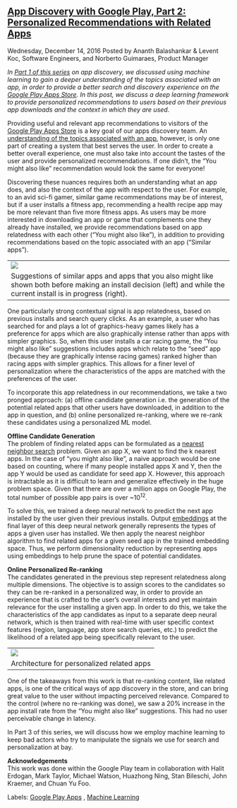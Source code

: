 [App Discovery with Google Play, Part 2: Personalized Recommendations with Related Apps](https://research.googleblog.com/2016/12/app-discovery-with-google-play-part-2.html)
----------------------------------------------------------------------------------------------------------------------------------------------------------------------------

Wednesday, December 14, 2016
Posted by Ananth Balashankar & Levent Koc, Software Engineers, and
Norberto Guimaraes, Product Manager  
  
*In [Part 1 of this
series](https://research.googleblog.com/2016/11/app-discovery-with-google-play-part-1.html)
on app discovery, we discussed using machine learning to gain a deeper
understanding of the topics associated with an app, in order to provide
a better search and discovery experience on the [Google Play Apps
Store](https://play.google.com/store/apps?hl=en). In this post, we
discuss a deep learning framework to provide personalized
recommendations to users based on their previous app downloads and the
context in which they are used.*  
  
Providing useful and relevant app recommendations to visitors of the
[Google Play Apps Store](https://play.google.com/store/apps?hl=en) is a
key goal of our apps discovery team. An [understanding of the topics
associated with an
app](https://research.googleblog.com/2016/11/app-discovery-with-google-play-part-1.html),
however, is only one part of creating a system that best serves the
user. In order to create a better overall experience, one must also take
into account the tastes of the user and provide personalized
recommendations. If one didn’t, the “You might also like” recommendation
would look the same for everyone!  
  
Discovering these nuances requires both an understanding what an app
does, and also the context of the app with respect to the user. For
example, to an avid sci-fi gamer, similar game recommendations may be of
interest, but if a user installs a fitness app, recommending a health
recipe app may be more relevant than five more fitness apps. As users
may be more interested in downloading an app or game that complements
one they already have installed, we provide recommendations based on app
relatedness with each other (“You might also like”), in addition to
providing recommendations based on the topic associated with an app
(“Similar apps”).  
<table>
<tbody>
<tr class="odd">
<td><a href="https://3.bp.blogspot.com/-YezY_DnbD04/WFGFJKsVUVI/AAAAAAAABdA/SxGmMuwun6s1wcFujOtTvsFQ11y7iBzCACLcB/s1600/Fig.1.png"><img src="https://3.bp.blogspot.com/-YezY_DnbD04/WFGFJKsVUVI/AAAAAAAABdA/SxGmMuwun6s1wcFujOtTvsFQ11y7iBzCACLcB/s640/Fig.1.png" /></a></td>
</tr>
<tr class="even">
<td>Suggestions of similar apps and apps that you also might like shown both before making an install decision (left) and while the current install is in progress (right).</td>
</tr>
</tbody>
</table>

  
One particularly strong contextual signal is app relatedness, based on
previous installs and search query clicks. As an example, a user who has
searched for and plays a lot of graphics-heavy games likely has a
preference for apps which are also graphically intense rather than apps
with simpler graphics. So, when this user installs a car racing game,
the “You might also like” suggestions includes apps which relate to the
“seed” app (because they are graphically intense racing games) ranked
higher than racing apps with simpler graphics. This allows for a finer
level of personalization where the characteristics of the apps are
matched with the preferences of the user.  
  
To incorporate this app relatedness in our recommendations, we take a
two pronged approach: (a) offline candidate generation i.e. the
generation of the potential related apps that other users have
downloaded, in addition to the app in question, and (b) online
personalized re-ranking, where we re-rank these candidates using a
personalized ML model.  
  
**Offline Candidate Generation**  
The problem of finding related apps can be formulated as a [nearest
neighbor search](https://en.wikipedia.org/wiki/Nearest_neighbor_search)
problem. Given an app X, we want to find the k nearest apps. In the case
of “you might also like”, a naive approach would be one based on
counting, where if many people installed apps X and Y, then the app Y
would be used as candidate for seed app X. However, this approach is
intractable as it is difficult to learn and generalize effectively in
the huge problem space. Given that there are over a million apps on
Google Play, the total number of possible app pairs is over
~10<sup>12</sup>.  
  
To solve this, we trained a deep neural network to predict the next app
installed by the user given their previous installs. Output
[embeddings](https://en.wikipedia.org/wiki/Embedding) at the final layer
of this deep neural network generally represents the types of apps a
given user has installed. We then apply the nearest neighbor algorithm
to find related apps for a given seed app in the trained embedding
space. Thus, we perform dimensionality reduction by representing apps
using embeddings to help prune the space of potential candidates.  
  
**Online Personalized Re-ranking**  
The candidates generated in the previous step represent relatedness
along multiple dimensions. The objective is to assign scores to the
candidates so they can be re-ranked in a personalized way, in order to
provide an experience that is crafted to the user’s overall interests
and yet maintain relevance for the user installing a given app. In order
to do this, we take the characteristics of the app candidates as input
to a separate deep neural network, which is then trained with real-time
with user specific context features (region, language, app store search
queries, etc.) to predict the likelihood of a related app being
specifically relevant to the user.  
<table>
<tbody>
<tr class="odd">
<td><a href="https://4.bp.blogspot.com/-MxUhl0cs0F0/WFGG_XIEdVI/AAAAAAAABdI/U7oEdWud80kdp258pAI8kN85niKE1SX4ACLcB/s1600/image00.png"><img src="https://4.bp.blogspot.com/-MxUhl0cs0F0/WFGG_XIEdVI/AAAAAAAABdI/U7oEdWud80kdp258pAI8kN85niKE1SX4ACLcB/s640/image00.png" /></a></td>
</tr>
<tr class="even">
<td>Architecture for personalized related apps</td>
</tr>
</tbody>
</table>

  
One of the takeaways from this work is that re-ranking content, like
related apps, is one of the critical ways of app discovery in the store,
and can bring great value to the user without impacting perceived
relevance. Compared to the control (where no re-ranking was done), we
saw a 20% increase in the app install rate from the “You might also
like” suggestions. This had no user perceivable change in latency.  
  
In Part 3 of this series, we will discuss how we employ machine learning
to keep bad actors who try to manipulate the signals we use for search
and personalization at bay.  
  
**Acknowledgements**  
This work was done within the Google Play team in collaboration with
Halit Erdogan, Mark Taylor, Michael Watson, Huazhong Ning, Stan
Bileschi, John Kraemer, and Chuan Yu Foo.

Labels: [Google Play
Apps](https://research.googleblog.com/search/label/Google%20Play%20Apps)
, [Machine
Learning](https://research.googleblog.com/search/label/Machine%20Learning)



